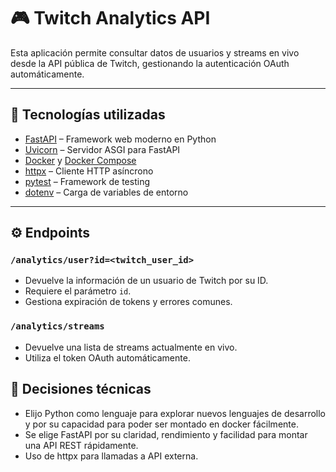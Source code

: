 # 🎮 Twitch Analytics API

Esta aplicación permite consultar datos de usuarios y streams en vivo desde la API pública de Twitch, gestionando la autenticación OAuth automáticamente.

---

## 🚀 Tecnologías utilizadas

- [FastAPI](https://fastapi.tiangolo.com/) – Framework web moderno en Python
- [Uvicorn](https://www.uvicorn.org/) – Servidor ASGI para FastAPI
- [Docker](https://www.docker.com/) y [Docker Compose](https://docs.docker.com/compose/)
- [httpx](https://www.python-httpx.org/) – Cliente HTTP asíncrono
- [pytest](https://docs.pytest.org/) – Framework de testing
- [dotenv](https://pypi.org/project/python-dotenv/) – Carga de variables de entorno

---

## ⚙️ Endpoints

### `/analytics/user?id=<twitch_user_id>`

- Devuelve la información de un usuario de Twitch por su ID.
- Requiere el parámetro `id`.
- Gestiona expiración de tokens y errores comunes.

### `/analytics/streams`

- Devuelve una lista de streams actualmente en vivo.
- Utiliza el token OAuth automáticamente.


## 📌 Decisiones técnicas

- Elijo Python como lenguaje para explorar nuevos lenguajes de desarrollo y por su capacidad para poder ser montado en docker fácilmente.
- Se elige FastAPI por su claridad, rendimiento y facilidad para montar una API REST rápidamente.
- Uso de httpx para llamadas a API externa.